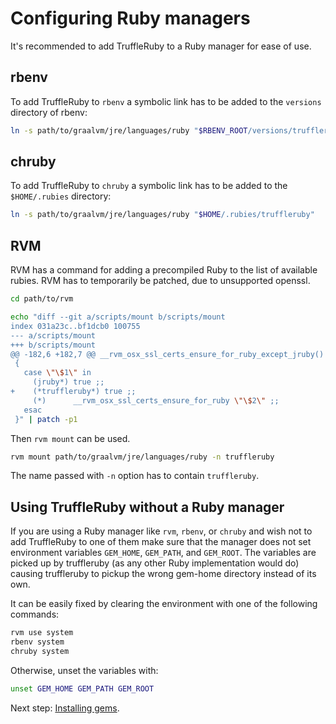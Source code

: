 # Configuring Ruby managers

It's recommended to add TruffleRuby to a Ruby manager for ease of use.

## rbenv

To add TruffleRuby to `rbenv` a symbolic link has to be added to the `versions` 
directory of rbenv:

```bash
ln -s path/to/graalvm/jre/languages/ruby "$RBENV_ROOT/versions/truffleruby"
```

## chruby

To add TruffleRuby to `chruby` a symbolic link has to be added to the
`$HOME/.rubies`  directory:

```bash
ln -s path/to/graalvm/jre/languages/ruby "$HOME/.rubies/truffleruby"
```

## RVM

RVM has a command for adding a precompiled Ruby to the list of available rubies.
RVM has to temporarily be patched, due to unsupported openssl.

```bash
cd path/to/rvm

echo "diff --git a/scripts/mount b/scripts/mount
index 031a23c..bf1dcb0 100755
--- a/scripts/mount
+++ b/scripts/mount
@@ -182,6 +182,7 @@ __rvm_osx_ssl_certs_ensure_for_ruby_except_jruby()
 {
   case \"\$1\" in
     (jruby*) true ;;
+    (*truffleruby*) true ;;
     (*)      __rvm_osx_ssl_certs_ensure_for_ruby \"\$2\" ;;
   esac
 }" | patch -p1
```

Then `rvm mount` can be used.

```bash
rvm mount path/to/graalvm/jre/languages/ruby -n truffleruby
```

The name passed with `-n` option has to contain `truffleruby`.

## Using TruffleRuby without a Ruby manager

If you are using a Ruby manager like `rvm`, `rbenv`, or `chruby` and wish not to
add TruffleRuby to one of them make sure that the manager does not set
environment variables `GEM_HOME`, `GEM_PATH`, and `GEM_ROOT`. The variables
are picked up by truffleruby (as any other Ruby implementation would do)
causing truffleruby to pickup the wrong gem-home directory instead of its own.

It can be easily fixed by clearing the environment with one of the following 
commands:

```bash
rvm use system
rbenv system
chruby system
```

Otherwise, unset the variables with:

```bash
unset GEM_HOME GEM_PATH GEM_ROOT
```

Next step: [Installing gems](installing-gems.md).
